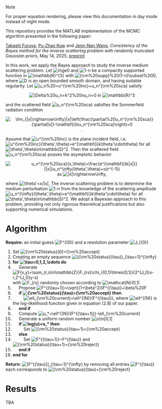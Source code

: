 > [!NOTE] 
> For proper equation rendering, please view this documentation in day mode instead of night mode. 

This repository provides the MATLAB implementation of the MCMC algorithm presented in the following paper: 

[Takashi Furuya](https://kendb.doshisha.ac.jp/profile/en.77bfc1f47b9eacdc.html), [Pu-Zhao Kow](https://puzhaokow1993.github.io/homepage/) and [Jenn-Nan Wang](http://www.math.ntu.edu.tw/~jnwang/), *Consistency of the Bayes method for the inverse scattering problem with randomly truncated Gaussian priors*, May 14, 2025, [preprint](https://www.math.ntu.edu.tw/~jnwang/pub/resources/random_truncation(0515).pdf)

In this work, we apply the Bayes approach to study the inverse medium scattering problem. Let ![n\ge0](https://latex.codecogs.com/png.image?\dpi{110}n\ge0) and ![1-n](https://latex.codecogs.com/png.image?\dpi{110}1-n) be a compactly supported function in ![\mathbb{R}^{3}](https://latex.codecogs.com/png.image?\dpi{110}\mathbb{R}^{3}) with ![{\rm%20supp}%20(1-n)\subset%20D](https://latex.codecogs.com/png.image?\dpi{110}{\rm%20supp}%20(1-n)\subset%20D), where ![D](https://latex.codecogs.com/png.image?\dpi{110}D) is an open bounded smooth domain, and having suitable regularity. Let ![u_n%20=u^{\rm%20inc}+u_n^{\rm%20sca}](https://latex.codecogs.com/png.image?\dpi{110}u_n%20=u^{\rm%20inc}+u_n^{\rm%20sca}) satisfy 
<div align="center">
  
![\Delta%20u_n+k^2%20nu_n=0](https://latex.codecogs.com/png.image?\dpi{110}\Delta%20u_n+k^2%20nu_n=0) in ![\mathbb{R}^3](https://latex.codecogs.com/png.image?\dpi{110}\mathbb{R}^3)
</div>

and the scattered field ![u_n^{\rm%20sca}](https://latex.codecogs.com/png.image?\dpi{110}u_n^{\rm%20sca}) satisfies the Sommerfeld radiation condition 
<div align="center">
  
![\lim_{|x|\rightarrow\infty}|x|\left(\frac{\partial%20u_n^{\rm%20sca}}{\partial|x|}-\mathbf{i}ku_n^{\rm%20sca}\right)=0](https://latex.codecogs.com/png.image?\dpi{110}\lim_{|x|\rightarrow\infty}|x|\left(\frac{\partial%20u_n^{\rm%20sca}}{\partial|x|}-\mathbf{i}ku_n^{\rm%20sca}\right)=0).  
</div>

Assume that ![u^{\rm%20inc}](https://latex.codecogs.com/png.image?\dpi{110}u^{\rm%20inc}) is the plane incident field, i.e. ![u^{\rm%20inc}(\theta',\theta)=e^{\mathbf{i}k\theta'\cdot\theta}](https://latex.codecogs.com/png.image?\dpi{110}u^{\rm%20inc}(\theta',\theta)=e^{\mathbf{i}k\theta'\cdot\theta}) for all ![\theta',\theta\in\mathbb{S}^2](https://latex.codecogs.com/png.image?\dpi{110}\theta',\theta\in\mathbb{S}^2). Then the scattered field ![u_n^{\rm%20sca}](https://latex.codecogs.com/png.image?\dpi{110}u_n^{\rm%20sca}) posses the asymptotic behavior 
<div align="center">
  
![u_n^{\rm%20sca}(x,\theta)=\frac{e^{\mathbf{i}k|x|}}{|x|}u_n^\infty(\theta',\theta)+o(r^{-1})](https://latex.codecogs.com/png.image?\dpi{110}u_n^{\rm%20sca}(x,\theta)=\frac{e^{\mathbf{i}k|x|}}{|x|}u_n^\infty(\theta',\theta)+o(r^{-1}))   as   ![|x|\rightarrow\infty](https://latex.codecogs.com/png.image?\dpi{110}|x|\rightarrow\infty),  
</div>

where ![\theta'=x/|x|](https://latex.codecogs.com/png.image?\dpi{110}\theta'=x/|x|). The inverse scattering problem is to determine the medium perturbation ![1-n](https://latex.codecogs.com/png.image?\dpi{110}1-n) from the knowledge of the scattering amplitude ![u_n^{\infty}(\theta',\theta)=e^{\mathbf{i}k\theta'\cdot\theta}](https://latex.codecogs.com/png.image?\dpi{110}u_n^{\infty}(\theta',\theta)) for all ![\theta',\theta\in\mathbb{S}^2](https://latex.codecogs.com/png.image?\dpi{110}\theta',\theta\in\mathbb{S}^2). We adopt a Bayesian approach to this problem, providing not only rigorous theoretical justifications but also supporting numerical simulations.

# Algorithm # 

**Require:** an initial guess ![F^{(0)}](https://latex.codecogs.com/png.image?\dpi{110}F^{(0)}) and a resolution parameter ![J_{(0)}](https://latex.codecogs.com/png.image?\dpi{110}J_{(0)})

1. Set ![{\rm%20status}(0)={\rm%20accept}](https://latex.codecogs.com/png.image?\dpi{110}{\rm%20status}(0)={\rm%20accept})
2. Creating an empty sequence ![({\rm%20status}(\tau))_{\tau=1}^{\infty}](https://latex.codecogs.com/png.image?\dpi{110}({\rm%20status}(\tau))_{\tau=1}^{\infty})
3. **for ![\tau=0,1,2,\cdots](https://latex.codecogs.com/png.image?\dpi{110}\tau=0,1,2,\cdots) do**
4. $~~~~$ Generate ![F(x,y)=\sum_{r,s\in\mathbb{Z}}F_{rs}\chi_{(0,1)\times(0,1)}(2^{J_0}x-r,2^{J_0}y-s)](https://latex.codecogs.com/png.image?\dpi{110}F(x,y)=\sum_{r,s\in\mathbb{Z}}F_{rs}\chi_{(0,1)\times(0,1)}(2^{J_0}x-r,2^{J_0}y-s)) with ![F_{rs}](https://latex.codecogs.com/png.image?\dpi{110}F_{rs}) randomly chosen according to ![\mathcal{N}(0,1)](https://latex.codecogs.com/png.image?\dpi{110}\mathcal{N}(0,1))
5. $~~~~$ Propose ![F^{(\tau+1)}=\sqrt{(1+\beta^2)}F^{(\tau)}+\beta%20F](https://latex.codecogs.com/png.image?\dpi{110}F^{(\tau+1)}=\sqrt{(1+\beta^2)}F^{(\tau)}+\beta%20F)
6. $~~~~$ **if ![{\rm%20status}(\tau)={\rm%20accept}](https://latex.codecogs.com/png.image?\dpi{110}{\rm%20status}(\tau)={\rm%20accept}) then**
7. $~~~~~~~~$ ![\ell_{\rm%20current}=\ell^{(N)}(F^{(\tau)})](https://latex.codecogs.com/png.image?\dpi{110}\ell_{\rm%20current}=\ell^{(N)}(F^{(\tau)})), where ![\ell^{(N)}](https://latex.codecogs.com/png.image?\dpi{110}\ell^{(N)}) is the log-likelihood function given in equation (2.8) of our paper.
8. $~~~~$ **end if**
9. $~~~~$ Compute ![u_*=\ell^{(N)}(F^{(\tau+1)})-\ell_{\rm%20current}](https://latex.codecogs.com/png.image?\dpi{110}u_*=\ell^{(N)}(F^{(\tau+1)})-\ell_{\rm%20current})
10. $~~~~$ Generate a uniform random number ![u\in[0,1]](https://latex.codecogs.com/png.image?\dpi{110}u\in[0,1])
11. $~~~~$ **if ![log(u)<u_*](https://latex.codecogs.com/png.image?\dpi{110}log(u)<u_*) then**
12. $~~~~~~~~$ Set ![{\rm%20status}(\tau+1)={\rm%20accept}](https://latex.codecogs.com/png.image?\dpi{110}{\rm%20status}(\tau+1)={\rm%20accept})
13. $~~~~$ **else**
14. $~~~~~~~~$ Set ![F^{(\tau+1)}=F^{(\tau)}](https://latex.codecogs.com/png.image?\dpi{110}F^{(\tau+1)}=F^{(\tau)}) and ![{\rm%20status}(\tau+1)={\rm%20reject}](https://latex.codecogs.com/png.image?\dpi{110}{\rm%20status}(\tau+1)={\rm%20reject})
15. $~~~~$ **end if**
16. **end for**

**Return:** ![(F^{(\tau)})_{\tau=1}^{\infty}](https://latex.codecogs.com/png.image?\dpi{110}(F^{(\tau)})_{\tau=1}^{\infty}) by removing all entries ![F^{(\tau)}](https://latex.codecogs.com/png.image?\dpi{110}F^{(\tau)}) each corresponds to ![{\rm%20status}(\tau)={\rm%20reject}](https://latex.codecogs.com/png.image?\dpi{110}{\rm%20status}(\tau)={\rm%20reject})

# Results # 

TBA

[comment]: <> (https://docs.github.com/en/get-started/writing-on-github/getting-started-with-writing-and-formatting-on-github/basic-writing-and-formatting-syntax)
